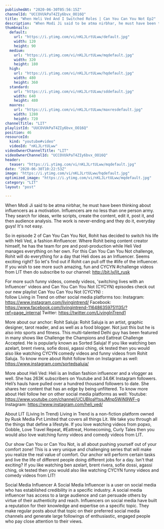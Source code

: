 ```yaml
---
publishedAt: "2020-06-30T05:56:15Z"
channelId: "UCCOVUkPaT4ZIy6bvx_OO16Q"
title: "When Heli Ved And I Switched Roles | Can You Can You Not Ep2​"
description: "When Modi Ji said to be atma nirbhar, he must have been thinking about influencers as a motivation. Influencers are no less than one person army. They search for ideas, write scripts, create the content, edit it, post it, and then audience analysis. The work is never-ending and they do it, everyday guys! It's not easy.\n\nSo in episode 2 of Can You Can You Not, Rohit has decided to switch his life with Heli Ved, a fashion #influencer. Where Rohit being content creator himself, he has the team for pre and post-production while Heli Ved manages everything on her own. For this Can You Can You Not challenge, Rohit will do everything for a day that Heli does as an Influencer. Seems exciting right? So let's find out if Rohit can pull off the #life of the influencer. If you wish to see more such amazing, fun and CYCYN #challenge videos from LIT then do subscribe to our channel: http://bit.ly/lit_rusk\n\nFor more such funny videos, comedy videos, 'switching lives with an Influencer' videos and Can You Can You Not (CYCYN) episodes check out our new playlist Can You Can You Not (CYCYN) :  \nfollow Living in Trend on other social media platforms too:\nInstagram: https://www.instagram.com/livingintrend/\nFacebook: https://www.facebook.com/livingintrend-116486359751135/?ref=page_internal\nTwitter: https://twitter.com/LivingInTrend1\n\nMore about our anchor:\nRohit Saluja: Rohit Saluja is an artist, graphic designer, tarot reader, and as well as a food blogger. Not just this but he is also into sports and fitness. This multi-talented Delhi guy has been featured in many shows like Challenge the Champions and Eattreat Challenge Accepted. He is popularly known as Sorted Saluja! If you like watching ben azelart, brent rivera, sofie dossi, agassi ching, ok tested then you would also like watching CYCYN comedy videos and funny videos from Rohit Saluja. To know more about Rohit follow him on Instagram as well: https://www.instagram.com/sortedsaluja/ \n\nMore about Heli Ved:\nHeli is an Indian fashion influencer and a vlogger as well. She has 263K subscribers on Youtube and 34.6K Instagram followers. Heli’s hauls have pulled over a hundred thousand followers to date. She shares her content that has an edge by being unfiltered. To know more about Heli follow her on other social media platforms as well:\nYoutube: https://www.youtube.com/channel/UCUBIoaYtssJMnp5WiN9WF-g\nInstagram: https://www.instagram.com/heli_ved/\n\nAbout LIT (Living In Trend)\nLiving in Trend is a non-fiction platform owned by Rusk Media Pvt Limited that covers all things Lit. We take you through all the things that define a lifestyle. If you love watching videos from popxo, Gobble, Love Travel Repeat, #Eattreat, Homecoming, Curly Tales then you would also love watching funny videos and comedy videos from LIT. \n\nOur show Can You or Can You Not,  is all about pushing yourself out of your comfort zone! This is a very unique and challenging series that will make you realize the real value of comfort. Our anchor will perform certain tasks and live the life of different people doing different jobs for a day. Isn't that exciting? If you like watching ben azelart, brent rivera, sofie dossi, agassi ching, ok tested then you would also like watching CYCYN funny videos and comedy videos from LIT!\n\nSocial Media Influencer\nA Social Media Influencer is a user on social media who has established credibility in a specific industry. A social media influencer has access to a large audience and can persuade others by virtue of their authenticity and reach. Influencers on social media have built a reputation for their knowledge and expertise on a specific topic. They make regular posts about that topic on their preferred social media channels and generate large followings of enthusiastic, engaged people who pay close attention to their views."
thumbnails:
  default:
    url: "https://i.ytimg.com/vi/nKLJLrtULww/default.jpg"
    width: 120
    height: 90
  medium:
    url: "https://i.ytimg.com/vi/nKLJLrtULww/mqdefault.jpg"
    width: 320
    height: 180
  high:
    url: "https://i.ytimg.com/vi/nKLJLrtULww/hqdefault.jpg"
    width: 480
    height: 360
  standard:
    url: "https://i.ytimg.com/vi/nKLJLrtULww/sddefault.jpg"
    width: 640
    height: 480
  maxres:
    url: "https://i.ytimg.com/vi/nKLJLrtULww/maxresdefault.jpg"
    width: 1280
    height: 720
channelTitle: "LIT"
playlistId: "UUCOVUkPaT4ZIy6bvx_OO16Q"
position: 46
resourceId:
  kind: "youtube#video"
  videoId: "nKLJLrtULww"
videoOwnerChannelTitle: "LIT"
videoOwnerChannelId: "UCCOVUkPaT4ZIy6bvx_OO16Q"
header:
  teaser: "https://i.ytimg.com/vi/nKLJLrtULww/mqdefault.jpg"
date: "2020-06-30T10:22:53Z"
image: "https://i.ytimg.com/vi/nKLJLrtULww/hqdefault.jpg"
optimized_image: "https://i.ytimg.com/vi/nKLJLrtULww/mqdefault.jpg"
category: "LIT"
layout: "post"

---
```

When Modi Ji said to be atma nirbhar, he must have been thinking about influencers as a motivation. Influencers are no less than one person army. They search for ideas, write scripts, create the content, edit it, post it, and then audience analysis. The work is never-ending and they do it, everyday guys! It's not easy.

So in episode 2 of Can You Can You Not, Rohit has decided to switch his life with Heli Ved, a fashion #influencer. Where Rohit being content creator himself, he has the team for pre and post-production while Heli Ved manages everything on her own. For this Can You Can You Not challenge, Rohit will do everything for a day that Heli does as an Influencer. Seems exciting right? So let's find out if Rohit can pull off the #life of the influencer. If you wish to see more such amazing, fun and CYCYN #challenge videos from LIT then do subscribe to our channel: http://bit.ly/lit_rusk

For more such funny videos, comedy videos, 'switching lives with an Influencer' videos and Can You Can You Not (CYCYN) episodes check out our new playlist Can You Can You Not (CYCYN) :  
follow Living in Trend on other social media platforms too:
Instagram: https://www.instagram.com/livingintrend/
Facebook: https://www.facebook.com/livingintrend-116486359751135/?ref=page_internal
Twitter: https://twitter.com/LivingInTrend1

More about our anchor:
Rohit Saluja: Rohit Saluja is an artist, graphic designer, tarot reader, and as well as a food blogger. Not just this but he is also into sports and fitness. This multi-talented Delhi guy has been featured in many shows like Challenge the Champions and Eattreat Challenge Accepted. He is popularly known as Sorted Saluja! If you like watching ben azelart, brent rivera, sofie dossi, agassi ching, ok tested then you would also like watching CYCYN comedy videos and funny videos from Rohit Saluja. To know more about Rohit follow him on Instagram as well: https://www.instagram.com/sortedsaluja/ 

More about Heli Ved:
Heli is an Indian fashion influencer and a vlogger as well. She has 263K subscribers on Youtube and 34.6K Instagram followers. Heli’s hauls have pulled over a hundred thousand followers to date. She shares her content that has an edge by being unfiltered. To know more about Heli follow her on other social media platforms as well:
Youtube: https://www.youtube.com/channel/UCUBIoaYtssJMnp5WiN9WF-g
Instagram: https://www.instagram.com/heli_ved/

About LIT (Living In Trend)
Living in Trend is a non-fiction platform owned by Rusk Media Pvt Limited that covers all things Lit. We take you through all the things that define a lifestyle. If you love watching videos from popxo, Gobble, Love Travel Repeat, #Eattreat, Homecoming, Curly Tales then you would also love watching funny videos and comedy videos from LIT. 

Our show Can You or Can You Not,  is all about pushing yourself out of your comfort zone! This is a very unique and challenging series that will make you realize the real value of comfort. Our anchor will perform certain tasks and live the life of different people doing different jobs for a day. Isn't that exciting? If you like watching ben azelart, brent rivera, sofie dossi, agassi ching, ok tested then you would also like watching CYCYN funny videos and comedy videos from LIT!

Social Media Influencer
A Social Media Influencer is a user on social media who has established credibility in a specific industry. A social media influencer has access to a large audience and can persuade others by virtue of their authenticity and reach. Influencers on social media have built a reputation for their knowledge and expertise on a specific topic. They make regular posts about that topic on their preferred social media channels and generate large followings of enthusiastic, engaged people who pay close attention to their views.